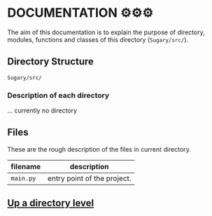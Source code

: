 # DOCUMENTATION ⚙⚙⚙
The aim of this documentation is to explain the purpose of directory, modules, functions and classes of this directory (`Sugary/src/`). 

## Directory Structure

```
Sugary/src/
```

### Description of each directory
... currently no directory
 
## Files
These are the rough description of the files in current directory.

| filename | description |
| ----- | ----- |
| `main.py` | entry point of the project. |

## [Up a directory level](../../../DOC.md)